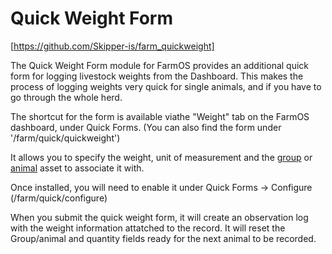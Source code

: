 # Quick Weight Form

[https://github.com/Skipper-is/farm_quickweight]

The Quick Weight Form module for FarmOS provides an additional quick form for
logging livestock weights from the Dashboard. This makes the process of logging
weights very quick for single animals, and if you have to go through the whole
herd.

The shortcut for the form is available viathe "Weight" tab on the FarmOS
dashboard, under Quick Forms. (You can also find the form under
'/farm/quick/quickweight')

It allows you to specify the weight, unit of measurement and the [group] or
[animal] asset to associate it with.

Once installed, you will need to enable it under Quick Forms -> Configure
(/farm/quick/configure)

When you submit the quick weight form, it will create an observation log with
the weight information attatched to the record. It will reset the Group/animal
and quantity fields ready for the next animal to be recorded.

[https://github.com/Skipper-is/farm_quickweight]: https://github.com/Skipper-is/farm_quickweight
[group]: /guide/assets/groups
[animal]: /guide/assets/animals


